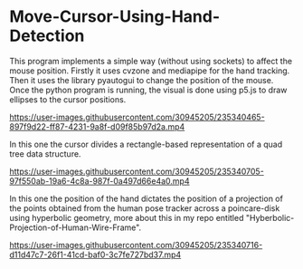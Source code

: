 # Move-Cursor-Using-Hand-Detection

This program implements a simple way (without using sockets) to affect the mouse position. Firstly it uses cvzone and mediapipe for the hand tracking. Then it uses the library pyautogui to change the position of the mouse. Once the python program is running, the visual is done using p5.js to draw ellipses to the cursor positions.

https://user-images.githubusercontent.com/30945205/235340465-897f9d22-ff87-4231-9a8f-d09f85b97d2a.mp4

In this one the cursor divides a rectangle-based representation of a quad tree data structure.

https://user-images.githubusercontent.com/30945205/235340705-97f550ab-19a6-4c8a-987f-0a497d66e4a0.mp4

In this one the position of the hand dictates the position of a projection of the points obtained from the human pose tracker across a poincare-disk using hyperbolic geometry, more about this in my repo entitled "Hyberbolic-Projection-of-Human-Wire-Frame".

https://user-images.githubusercontent.com/30945205/235340716-d11d47c7-26f1-41cd-baf0-3c7fe727bd37.mp4

